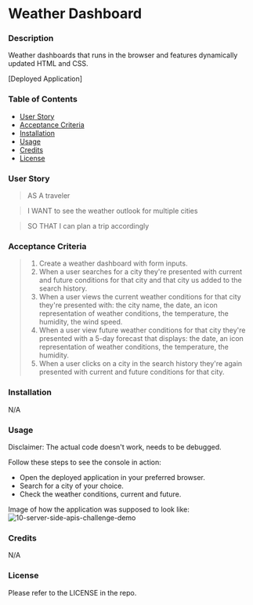 # Weather Dashboard

### Description
Weather dashboards that runs in the browser and features dynamically updated HTML and CSS.

[Deployed Application]

### Table of Contents
* [User Story](#user-story) 
* [Acceptance Criteria](#acceptance-criteria)
* [Installation](#installation)
* [Usage](#usage)
* [Credits](#credits)
* [License](#license)

### User Story
> AS A traveler

> I WANT to see the weather outlook for multiple cities

> SO THAT I can plan a trip accordingly

### Acceptance Criteria
> 1. Create a weather dashboard with form inputs.
  > 2. When a user searches for a city they're presented with     current and future conditions for that city and that city us     added to the search history.
  > 3. When a user views the current weather conditions for that city they're presented with: the city name, the date, an icon representation of weather conditions, the temperature, the humidity, the wind speed.
  >   4. When a user view future weather conditions for that city they're presented with a 5-day forecast that displays: the date, an icon representation of weather conditions, the temperature, the humidity.
  >   5. When a user clicks on a city in the search history they're again presented with current and future conditions for that city.

### Installation
N/A

### Usage
Disclaimer: The actual code doesn't work, needs to be debugged.

Follow these steps to see the console in action:

+ Open the deployed application in your preferred browser.
+ Search for a city of your choice.
+ Check the weather conditions, current and future.

Image of how the application was supposed to look like:
![10-server-side-apis-challenge-demo](https://github.com/volfovaklara/weather-dashboard/assets/139559885/908da29d-696e-4210-b7d2-6097f83e2d72)

### Credits
N/A

### License
Please refer to the LICENSE in the repo.
